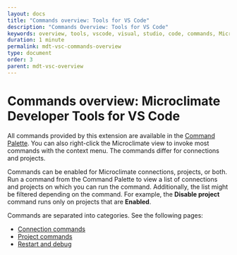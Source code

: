 ```yaml
---
layout: docs
title: "Commands overview: Tools for VS Code"
description: "Commands Overview: Tools for VS Code"
keywords: overview, tools, vscode, visual, studio, code, commands, Microclimate Developer Tools for VS Code commands overview, connection commands, project commands, restart, debug
duration: 1 minute
permalink: mdt-vsc-commands-overview
type: document
order: 3
parent: mdt-vsc-overview
---
```


# Commands overview: Microclimate Developer Tools for VS Code

All commands provided by this extension are available in the [Command Palette](https://code.visualstudio.com/docs/getstarted/userinterface#_command-palette). You can also right-click the Microclimate view to invoke most commands with the context menu. The commands differ for connections and projects.

Commands can be enabled for Microclimate connections, projects, or both. Run a command from the Command Palette to view a list of connections and projects on which you can run the command. Additionally, the list might be filtered depending on the command. For example, the **Disable project** command runs only on projects that are **Enabled**.

Commands are separated into categories. See the following pages:
- [Connection commands](mdt-vsc-commands-connection)
- [Project commands](mdt-vsc-commands-project)
- [Restart and debug](mdt-vsc-commands-restart-and-debug)